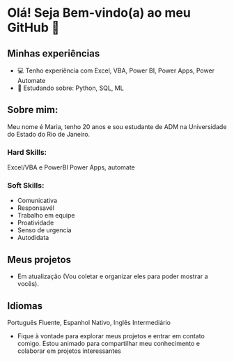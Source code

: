 # Olá! Seja Bem-vindo(a) ao meu GitHub 👋

## Minhas experiências
- 💻 Tenho experiência com Excel, VBA, Power BI, Power Apps, Power Automate
- 📖 Estudando sobre: Python, SQL, ML
## Sobre mim:
Meu nome é Maria, tenho 20 anos e sou estudante de ADM na Universidade do Estado do Rio de Janeiro.

### Hard Skills:
Excel/VBA e PowerBI
Power Apps, automate


### Soft Skills:
- Comunicativa
- Responsavél
- Trabalho em equipe
- Proatividade
- Senso de urgencia
- Autodidata

  
## Meus projetos
 - Em atualização (Vou coletar e organizar eles para poder mostrar a vocês).

## Idiomas

Português Fluente, Espanhol Nativo, Inglês Intermediário

- Fique à vontade para explorar meus projetos e entrar em contato comigo. Estou animado para compartilhar meu conhecimento e colaborar em projetos interessantes
